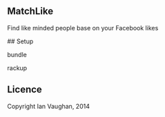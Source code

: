 ## MatchLike

Find like minded people base on your Facebook likes

## Setup

  bundle

  rackup


## Licence

Copyright Ian Vaughan, 2014

